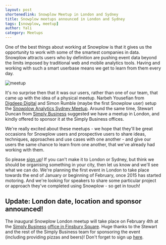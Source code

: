```yaml
---
layout: post
shortenedlink: Snowplow Meetup in London and Sydney
title: Snowplow meetups announced in London and Sydney
tags: [snowplow, meetup]
author: Yali
category: Meetups
---
```


One of the best things about working at Snowplow is that it gives us the opportunity to work with some of the smartest companies in data. Snowplow attracts users who by definition are pushing event data beyond the limits imposed by traditional web and mobile analytics tools. Having and working with such a smart userbase means we get to learn from them every day.

![meetup][meetup-logo]

<!--more-->

It's no surprise then that it was our users, rather than one of our team, that came up with the idea of a physical meetup. Narbeh Yousefian from [Digdeep Digital][digdeep] and Simon Rumble (maybe the first Snowplow user) setup the [Snowplow Analytics Sydney Meetup][sydney-meetup]. Around the same time, Stewart Duncan from [Simply Business][simply-business] suggested we have a meetup in London, and kindly offered to sponsor it at the Simply Business offices.

We're really excited about these meetups - we hope that they'll be great occasions for Snowplow users and prospective users to share ideas, techniques, approaches and use cases with one another - and give our users the same chance to learn from one another, that we've already had working with them.

So please [sign up][london-meetup]! If you can't make it to London or Sydney, but think we should be organising something in your city, then let us know and we'll see what we can do. We're planning the first event in London to take place towards the end of January or beginning of February, once 2015 has started motoring. And we're looking for speakers to share some particular project or approach they've completed using Snowplow - so get in touch!

## Update: London date, location and sponsor announced!

The inaugural Snowplow London meetup will take place on February 4th at the [Simply Business](http://www.simplybusiness.co.uk/) [office in Finsbury Square](https://www.google.co.uk/maps/place/Simply+Business/@51.520413,-0.087337,17z/data=!3m1!4b1!4m2!3m1!1s0x48761caeaf8f638d:0x70f23f24baccffdc). Huge thanks to the Stewart and the rest of the Simply Business team for sponsoring the event (including providing pizzas and beers)! Don't forget to sign up [here][london-meetup].

[meetup-logo]: /assets/img/blog/2014/12/large_meetup_logo.png
[sydney-meetup]: http://www.meetup.com/Snowplow-Analytics-Sydney/
[london-meetup]: http://www.meetup.com/Snowplow-Analytics-London/events/219130902/
[simply-business]: http://www.simplybusiness.co.uk/
[digdeep]: http://www.digdeepdigital.com.au/
